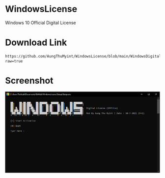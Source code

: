 # WindowsLicense
Windows 10 Official Digital License

# Download Link
  
    https://github.com/AungThuMyint/WindowsLicense/blob/main/WindowsDigitalLicense.zip?raw=true
  
# Screenshot

<img src="https://raw.githubusercontent.com/AungThuMyint/WindowsLicense/main/Setup/Preview.png">
